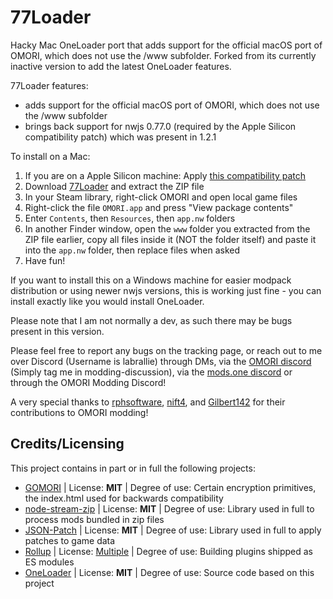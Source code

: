 # 77Loader

Hacky Mac OneLoader port that adds support for the official macOS port of OMORI, which does not use the /www subfolder. Forked from its currently inactive version to add the latest OneLoader features.

77Loader features:
- adds support for the official macOS port of OMORI, which does not use the /www subfolder
- brings back support for nwjs 0.77.0 (required by the Apple Silicon compatibility patch) which was present in 1.2.1

To install on a Mac:
1. If you are on a Apple Silicon machine: Apply [this compatibility patch](https://github.com/SnowpMakes/omori-apple-silicon/blob/master/patch.md)
2. Download [77Loader](https://github.com/Labrallie/77Loader/releases/latest) and extract the ZIP file
3. In your Steam library, right-click OMORI and open local game files
4. Right-click the file `OMORI.app` and press "View package contents"
5. Enter `Contents`, then `Resources`, then `app.nw` folders
6. In another Finder window, open the `www` folder you extracted from the ZIP file earlier, copy all files inside it (NOT the folder itself) and paste it into the `app.nw` folder, then replace files when asked
7. Have fun!

If you want to install this on a Windows machine for easier modpack distribution or using newer nwjs versions, this is working just fine - you can install exactly like you would install OneLoader.

Please note that I am not normally a dev, as such there may be bugs present in this version.

Please feel free to report any bugs on the tracking page, or reach out to me over Discord (Username is labrallie) through DMs, via the [OMORI discord](https://discord.gg/omori) (Simply tag me in modding-discussion), via the [mods.one discord](https://discord.gg/EDTMF85Hnp) or through the OMORI Modding Discord!

A very special thanks to [rphsoftware](https://github.com/rphsoftware), [nift4](https://github.com/nift4), and [Gilbert142](https://github.com/Gilbert142) for their contributions to OMORI modding!

## Credits/Licensing
This project contains in part or in full the following projects:

- [GOMORI](https://github.com/gilbert142/gomori) | License: **MIT** | Degree of use: Certain encryption primitives, the index.html used for backwards compatibility
- [node-stream-zip](https://github.com/antelle/node-stream-zip) | License: **MIT** | Degree of use: Library used in full to process mods bundled in zip files
- [JSON-Patch](https://github.com/Starcounter-Jack/JSON-Patch) | License: **MIT** | Degree of use: Library used in full to apply patches to game data
- [Rollup](https://github.com/rollup/rollup) | License: [Multiple](https://github.com/rollup/rollup/blob/master/LICENSE.md) | Degree of use: Building plugins shipped as ES modules
- [OneLoader](https://github.com/rphsoftware/OneLoader) | License: **MIT** | Degree of use: Source code based on this project